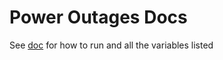 # Power Outages Docs

See [doc](https://github.com/cloud-bulldozer/kraken-hub/blob/main/docs/power-outages.md) for how to run and all the variables listed
